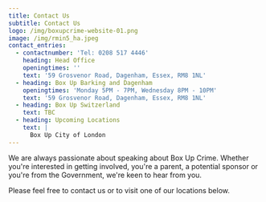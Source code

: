 ```yaml
---
title: Contact Us
subtitle: Contact Us
logo: /img/boxupcrime-website-01.png
image: /img/rmin5_ha.jpeg
contact_entries:
  - contactnumber: 'Tel: 0208 517 4446'
    heading: Head Office
    openingtimes: ''
    text: '59 Grosvenor Road, Dagenham, Essex, RM8 1NL'
  - heading: Box Up Barking and Dagenham
    openingtimes: 'Monday 5PM - 7PM, Wednesday 8PM - 10PM'
    text: '59 Grosvenor Road, Dagenham, Essex, RM8 1NL'
  - heading: Box Up Switzerland
    text: TBC
  - heading: Upcoming Locations
    text: |
      Box Up City of London
---
```

We are always passionate about speaking about Box Up Crime. Whether you're interested in getting involved, you're a parent, a potential sponsor or you're from the Government, we're keen to hear from you. 

Please feel free to contact us or to visit one of our locations below.
